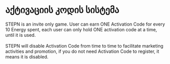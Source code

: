 # აქტივაციის კოდის სისტემა

STEPN is an invite only game. User can earn ONE Activation Code for every 10 Energy spent, each user can only hold ONE activation code at a time, until it is used.\
\
STEPN will disable Activation Code from time to time to facilitate marketing activities and promotion, if you do not need Activation Code to register, it means it is disabled.
